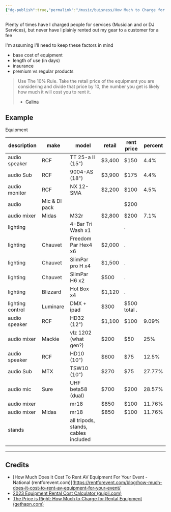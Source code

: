 ```yaml
---
{"dg-publish":true,"permalink":"/music/buisness/How Much to Charge for AV Rentals/"}
---
```


Plenty of times have I charged people for services (Musician and or DJ Services), but never have I plainly rented out my gear to a customer for a fee

I'm assuming I'll need to keep these factors in mind
- base cost of equipment 
- length of use (in days)
- insurance 
- premium vs regular products

> Use The 10% Rule. Take the retail price of the equipment you are considering and divide that price by 10, the number you get is likely how much it will cost you to rent it.
> - [Galina](https://rentforevent.com/blog/how-much-does-it-cost-to-rent-av-equipment-for-your-event/)


## Example
Equipment

| description      | make          | model                                | retail | rent price   | percent |
| ---------------- | ------------- | ------------------------------------ | ------ | ------------ | ------- |
| audio speaker    | RCF           | TT 25-a II (15")                     | $3,400 | $150         | 4.4%    |
| audio Sub        | RCF           | 9004-AS (18")                        | $3,900 | $175         | 4.4%    |
| audio monitor    | RCF           | NX 12-SMA                            | $2,200 | $100         | 4.5%    |
| audio            | Mic & DI pack |                                      |        | $200         |         |
| audio mixer      | Midas         | M32r                                 | $2,800 | $200         | 7.1%    |
| lighting         |               | 4-Bar Tri Wash   x1                  |        | .            |         |
| lighting         | Chauvet       | Freedom Par Hex4 x6                  | $2,000 | .            |         |
| lighting         | Chauvet       | SlimPar pro H              x4        | $1,500 | .            |         |
| lighting         | Chauvet       | SlimPar H6                 x2        | $500   | .            |         |
| lighting         | Blizzard      | Hot Box x4                           | $1,120 | .            |         |
| lighting control | Luminare      | DMX  + ipad                          | $300   | $500 total . |         |
| audio speaker    | RCF           | HD32 (12")                           | $1,100 | $100         | 9.09%   |
| audio mixer      | Mackie        | vlz 1202   (what gen?)               | $200   | $50          | 25%     |
| audio speaker    | RCF           | HD10 (10")                           | $600   | $75          | 12.5%   |
| audio Sub        | MTX           | TSW10 (10")                          | $270   | $75          | 27.77%  |
| audio mic        | Sure          | UHF beta58 (dual)                    | $700   | $200         | 28.57%  |
| audio mixer      |               | mr18                                 | $850   | $100         | 11.76%  |
| audio mixer      | Midas         | mr18                                 | $850   | $100         | 11.76%        |
| stands           |               | all tripods, stands, cables included |        |              |         |
|                  |               |                                      |        |              |         |




---

## Credits
- [How Much Does It Cost To Rent AV Equipment For Your Event - National (rentforevent.com)](https://rentforevent.com/blog/how-much-does-it-cost-to-rent-av-equipment-for-your-event/
- [2023 Equipment Rental Cost Calculator (quipli.com)](https://quipli.com/equipment-rental-cost-calculator/)
- [The Price is Right: How Much to Charge for Rental Equipment (gethapn.com)](https://gethapn.com/resources/the-price-is-right-how-much-to-charge-for-rental-equipment/)